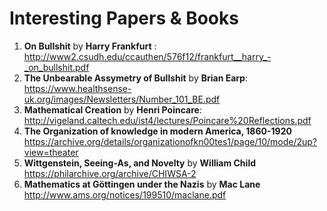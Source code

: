 # Interesting Papers & Books

1. **On Bullshit** by **Harry Frankfurt** : http://www2.csudh.edu/ccauthen/576f12/frankfurt__harry_-_on_bullshit.pdf
2. **The Unbearable Assymetry of Bullshit** by **Brian Earp**: https://www.healthsense-uk.org/images/Newsletters/Number_101_BE.pdf
3. **Mathematical Creation** by **Henri Poincare**: http://vigeland.caltech.edu/ist4/lectures/Poincare%20Reflections.pdf
4. **The Organization of knowledge in modern America, 1860-1920** https://archive.org/details/organizationofkn00tes1/page/10/mode/2up?view=theater
5. **Wittgenstein, Seeing-As, and Novelty** by **William Child** https://philarchive.org/archive/CHIWSA-2
6. **Mathematics at Göttingen under the Nazis** by **Mac Lane** http://www.ams.org/notices/199510/maclane.pdf
